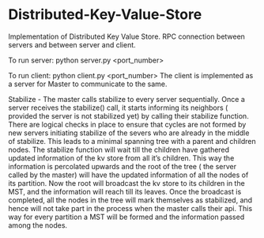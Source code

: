 # Distributed-Key-Value-Store

Implementation of Distributed Key Value Store. RPC connection between servers and between server and client.

To run server:
python server.py <port_number>

To run client:
python client.py <port_number> 
The client is implemented as a server for Master to communicate to the same.






Stabilize - 
The master calls stabilize to every server sequentially.
Once a server receives the stabilize() call, it starts informing its neighbors ( provided the server is not stabilized yet) by calling their stabilize function. There are logical checks in place to ensure that cycles are not formed by new servers initiating stabilize of the severs who are already in the middle of stabilize. This leads to a minimal spanning tree with a parent and children nodes. The stabilize function will wait till the children have gathered updated information of the kv store from all it’s children. This way the information is percolated upwards and the root of the tree ( the server called by the master) will have the updated information of all the nodes of its partition. Now the root will broadcast the kv store to its children in the MST, and the information will reach till its leaves. Once the broadcast is completed, all the nodes in the tree will mark themselves as stabilized, and hence will not take part in the process when the master calls their api. 
This way for every partition a MST will be formed and the information passed among the nodes.

